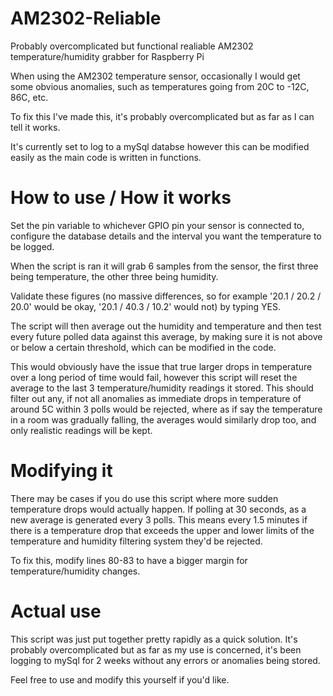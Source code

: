 # AM2302-Reliable
Probably overcomplicated but functional realiable AM2302 temperature/humidity grabber for Raspberry Pi

When using the AM2302 temperature sensor, occasionally I would get some obvious anomalies, such as temperatures going from 20C to -12C, 86C, etc.

To fix this I've made this, it's probably overcomplicated but as far as I can tell it works.

It's currently set to log to a mySql databse however this can be modified easily as the main code is written in functions.

# How to use / How it works
Set the pin variable to whichever GPIO pin your sensor is connected to, configure the database details and the interval you want the temperature to be logged.

When the script is ran it will grab 6 samples from the sensor, the first three being temperature, the other three being humidity.

Validate these figures (no massive differences, so for example '20.1 / 20.2 / 20.0' would be okay, '20.1 / 40.3 / 10.2' would not) by typing YES.

The script will then average out the humidity and temperature and then test every future polled data against this average, by making sure it is not above or below a certain threshold, which can be modified in the code.

This would obviously have the issue that true larger drops in temperature over a long period of time would fail, however this script will reset the average to the last 3 temperature/humidity readings it stored. This should filter out any, if not all anomalies as immediate drops in temperature of around 5C within 3 polls would be rejected, where as if say the temperature in a room was gradually falling, the averages would similarly drop too, and only realistic readings will be kept.

# Modifying it
There may be cases if you do use this script where more sudden temperature drops would actually happen. If polling at 30 seconds, as a new average is generated every 3 polls. This means every 1.5 minutes if there is a temperature drop that exceeds the upper and lower limits of the temperature and humidity filtering system they'd be rejected.

To fix this, modify lines 80-83 to have a bigger margin for temperature/humidity changes.

# Actual use
This script was just put together pretty rapidly as a quick solution. It's probably overcomplicated but as far as my use is concerned, it's been logging to mySql for 2 weeks without any errors or anomalies being stored.

Feel free to use and modify this yourself if you'd like.
